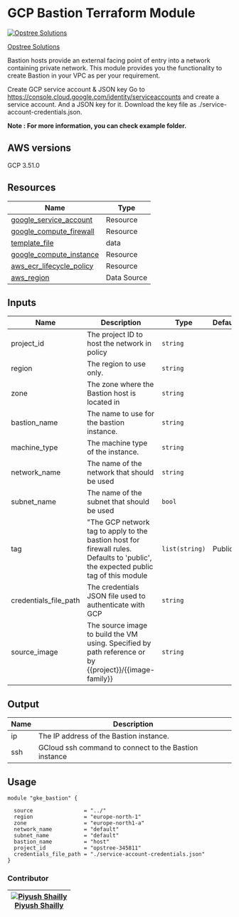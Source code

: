 # GCP Bastion Terraform Module

[![Opstree Solutions][opstree_avatar]][opstree_homepage]

[Opstree Solutions][opstree_homepage]

[opstree_homepage]: https://opstree.github.io/
[opstree_avatar]: https://img.cloudposse.com/150x150/https://github.com/opstree.png

Bastion hosts provide an external facing point of entry into a network containing private network. This module provides you the functionality to create Bastion in your VPC as per your requirement.

Create GCP service account & JSON key
Go to https://console.cloud.google.com/identity/serviceaccounts and create a service account. And a JSON key for it. Download the key file as ./service-account-credentials.json.

**Note : For more information, you can check example folder.**

## AWS versions

GCP 3.51.0       
## Resources

| Name                                                                                                                               | Type        |
| ---------------------------------------------------------------------------------------------------------------------------------- | ----------- |
| [google_service_account](https://registry.terraform.io/providers/hashicorp/google/latest/docs/resources/google_service_account)       | Resource    |
| [google_compute_firewall](https://registry.terraform.io/providers/hashicorp/google/latest/docs/resources/compute_firewall) | Resource    |
| [template_file](https://registry.terraform.io/providers/hashicorp/template/latest/docs/data-sources/file) | data    |
| [google_compute_instance](https://registry.terraform.io/providers/hashicorp/template/latest/docs/data-sources/file)              | Resource |
| [aws_ecr_lifecycle_policy](https://registry.terraform.io/providers/hashicorp/aws/latest/docs/resources/ecr_lifecycle_policy)              | Resource |
| [aws_region](https://registry.terraform.io/providers/hashicorp/aws/latest/docs/data-sources/region)                                | Data Source |

## Inputs

| Name                             | Description                                                                                                                                                          | Type           | Default | Required |
| -------------------------------- | -------------------------------------------------------------------------------------------------------------------------------------------------------------------- | -------------- | ------- | :------: |
| project_id           | The project ID to host the network in policy                                                                                                                                                        | `string`       |         |   Yes    |
| region                         | The region to use only.                                                                                                                                                        | `string` |         |   Yes    |
| zone                     |  The zone where the Bastion host is located in                                                                                                                                          | `string`       |         |   Yes    |
| bastion_name             | The name to use for the bastion instance.                                                                                                                                                 | `string`       |         |   Yes    |
| machine_type                             | The machine type of the instance.                                                                                                                                       | `string`       |         |   Yes    |
| network_name                             | The name of the network that should be used                                                                                                                                     | `string`  |         |   Yes    |
| subnet_name                 | The name of the subnet that should be used                           | `bool`  |         |   Yes |
| tag                 | "The GCP network tag to apply to the bastion host for firewall rules. Defaults to 'public', the expected public tag of this module                           | `list(string)`  | Public        |   Yes |
| credentials_file_path                 | The credentials JSON file used to authenticate with GCP                           | `string`  |         |   Yes |
| source_image                 | The source image to build the VM using. Specified by path reference or by {{project}}/{{image-family}}                           | `string`  |         |   Yes |

## Output

| Name | Description |
| ---- | ----------- |
| ip | The IP address of the Bastion instance. |
| ssh | GCloud ssh command to connect to the Bastion instance |


## Usage

```hcl
module "gke_bastion" {

  source                = "../"
  region                = "europe-north-1"
  zone                  = "europe-north1-a"
  network_name          = "default"
  subnet_name           = "default"
  bastion_name          = "host"
  project_id            = "opstree-345811"
  credentials_file_path = "./service-account-credentials.json"
}

```


### Contributor

| [![Piyush Shailly][piyush_avatar]][piyush_homepage]<br/>[Piyush Shailly][Piyush_homepage] |
| -------------------------------------------------------------------------------------------- |

[piyush_homepage]: https://media-exp1.licdn.com/dms/image/C4E03AQE_lFtqQl0ttg/profile-displayphoto-shrink_800_800/0/1600691079547?e=1660176000&v=beta&t=gdJUDhHMIF3loe6fjDwOD6QnzZwtBrHxJ_VW5VJxCeY
[piyush_avatar]: https://avatars.githubusercontent.com/u/103646446?s=400&u=40899dc6d6f2870b115a59fc13f370d274e75d16&v=4